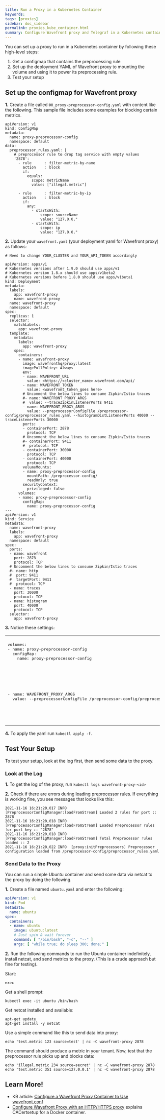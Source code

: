 ```yaml
---
title: Run a Proxy in a Kubernetes Container
keywords:
tags: [proxies]
sidebar: doc_sidebar
permalink: proxies_kube_container.html
summary: Configure Wavefront proxy and Telegraf in a Kubernetes container
---
```

You can set up a proxy to run in a Kubernetes container by following these high-level steps:

1. Get a configmap that contains the preprocessing rule
2. Set up the deployment YAML of Wavefront proxy to mounting the volume and using it to power its preprocessing rule.
3. Test your setup

## Set up the configmap for Wavefront proxy

**1.** Create a file called `00_proxy-preprocessor-config.yaml` with content like the following. This sample file includes some examples for blocking certain metrics.

```
apiVersion: v1
kind: ConfigMap
metadata:
  name: proxy-preprocessor-config
  namespace: default
data:
  preprocessor_rules.yaml: |
    # preprocessor rule to drop tag service with empty values
    '2878':
      - rule      : filter-metric-by-name
        action    : block
        if:
          equals:
            scope: metricName
            value: ["illegal.metric"]

      - rule      : filter-metric-by-ip
        action    : block
        if:
          any:
            - startsWith:
                scope: sourceName
                value: "127.0.0."
            - startsWith:
                scope: ip
                value: "127.0.0."
```

**2.** Update your `wavefront.yaml` (your deployment yaml for Wavefront proxy) as follows:

```
# Need to change YOUR_CLUSTER and YOUR_API_TOKEN accordingly

apiVersion: apps/v1
# Kubernetes versions after 1.9.0 should use apps/v1
# Kubernetes version 1.8.x should use apps/v1beta2
# Kubernetes versions before 1.8.0 should use apps/v1beta1
kind: Deployment
metadata:
  labels:
    app: wavefront-proxy
    name: wavefront-proxy
  name: wavefront-proxy
  namespace: default
spec:
  replicas: 1
  selector:
    matchLabels:
      app: wavefront-proxy
  template:
    metadata:
      labels:
        app: wavefront-proxy
    spec:
      containers:
      - name: wavefront-proxy
        image: wavefronthq/proxy:latest
        imagePullPolicy: Always
        env:
        - name: WAVEFRONT_URL
          value: <https://<cluster_name>.wavefront.com/api/
        - name: WAVEFRONT_TOKEN
          value: <wavefront_token_goes here>
        # Uncomment the below lines to consume Zipkin/Istio traces
        #- name: WAVEFRONT_PROXY_ARGS
        #  value: --traceZipkinListenerPorts 9411
        - name: WAVEFRONT_PROXY_ARGS
          value: --preprocessorConfigFile /preprocessor-config/preprocessor_rules.yaml --histogramDistListenerPorts 40000 --traceListenerPorts 30000
        ports:
        - containerPort: 2878
          protocol: TCP
        # Uncomment the below lines to consume Zipkin/Istio traces
        #- containerPort: 9411
        #  protocol: TCP
        - containerPort: 30000
          protocol: TCP
        - containerPort: 40000
          protocol: TCP
        volumeMounts:
        - name: proxy-preprocessor-config
          mountPath: /preprocessor-config/
          readOnly: true
        securityContext:
          privileged: false
      volumes:
      - name: proxy-preprocessor-config
        configMap:
          name: proxy-preprocessor-config
---
apiVersion: v1
kind: Service
metadata:
  name: wavefront-proxy
  labels:
    app: wavefront-proxy
  namespace: default
spec:
  ports:
  - name: wavefront
    port: 2878
    protocol: TCP
  # Uncomment the below lines to consume Zipkin/Istio traces
  #- name: http
  #  port: 9411
  #  targetPort: 9411
  #  protocol: TCP
  - name: traces
    port: 30000
    protocol: TCP
  - name: histogram
    port: 40000
    protocol: TCP
  selector:
    app: wavefront-proxy
```
**3.** Notice these settings:

<table style="width: 100%;">
<tbody>
<tr>
<td width="50%">
<pre>
volumes:
- name: proxy-preprocessor-config
  configMap:
    name: proxy-preprocessor-config
</pre>
</td>
<td width="50%" markdown="span">The volumes (coming from the config map) and volume mounts inside the container that mounts it on as `/preprocessor-config/preprocessor_rules.yaml`</td>
</tr>
<tr>
<td width="50%">
<pre>
- name: WAVEFRONT_PROXY_ARGS
  value: --preprocessorConfigFile /preprocessor-config/preprocessor_rules.yaml
</pre>
</td>
<td width="50%" markdown="span">The `WAVEFRONT_PROXY_ARGS` environment variable sets `--preprocessorConfigFile` to `/preprocessor-config/preprocessor_rules.yaml` to let the proxy know how find the `preprocessor_rules.yaml` file.</td>
</tr>
</tbody>
</table>


**4.** To apply the yaml run `kubectl apply -f`.

## Test Your Setup

To test your setup, look at the log first, then send some data to the proxy.

### Look at the Log

**1.** To get the log of the proxy, run `kubectl logs wavefront-proxy-<id>`

**2.** Check if there are errors during loading preprocessor rules. If everything is working fine, you see messages that looks like this:
```
2021-11-16 16:21:20,017 INFO  [PreprocessorConfigManager:loadFromStream] Loaded 2 rules for port :: 2878
2021-11-16 16:21:20,018 INFO  [PreprocessorConfigManager:loadFromStream] Loaded Preprocessor rules for port key :: "2878"
2021-11-16 16:21:20,018 INFO  [PreprocessorConfigManager:loadFromStream] Total Preprocessor rules loaded :: 2
2021-11-16 16:21:20,022 INFO  [proxy:initPreprocessors] Preprocessor configuration loaded from /preprocessor-config/preprocessor_rules.yaml
```

### Send Data to the Proxy

You can run a simple Ubuntu container and send some data via netcat to the proxy by doing the following.

**1.** Create a file named `ubuntu.yaml` and enter the following:

```yaml
apiVersion: v1
kind: Pod
metadata:
  name: ubuntu
spec:
  containers:
  - name: ubuntu
    image: ubuntu:latest
    # Just spin & wait forever
    command: [ "/bin/bash", "-c", "--" ]
    args: [ "while true; do sleep 300; done;" ]
```

**2.** Run the following commands to run the Ubuntu container indefinitely, install netcat, and send metrics to the proxy. (This is a crude approach but fine for testing).

Start:
```
exec
```

Get a shell prompt:
```
kubectl exec -it ubuntu /bin/bash
```

Get netcat installed and available:
```
apt-get update
apt-get install -y netcat
```

Use a simple command like this to send data into proxy:
```
echo 'test.metric 123 source=test' | nc -C wavefront-proxy 2878
```

The command should produce a metric in your tenant. Now, test that the preprocessor rule picks up and blocks data:
```
echo 'illegal.metric 234 source=secret' | nc -C wavefront-proxy 2878
echo 'test.metric 351 source=127.0.0.1' | nc -C wavefront-proxy 2878
```
<!---Update me!
## Add the HTTP Proxy CACerts of the Container to the Wavefront Proxy

The HTTP Proxy in the docker container must include CA signed certificates, especially in production environments. You have to add those certificates (PEM files) to the Wavefront proxy as well.

To add the CA certificates:

1. Place all PEM files in one directory.
2. Mount that directory in `/tmp/ca`.
3. Run the following command:
```
docker run -it -e WAVEFRONT_URL=xxxxxxx -e WAVEFRONT_TOKEN=xxxxxx -p 2878:2878 -v /Users/user42/wavefront/ca_certs_test/to_docker:/tmp/ca proxy
```

You have to specify the URL of your instance (e.g. https://example.wavefront.com) and a [Wavefront Token](wavefront_api.html#generating-an-api-token). Creating a service account and using a service account token usually makes sense.
--->

## Learn More!

* KB article: [Configure a Wavefront Proxy Container to Use wavefront.conf](https://help.wavefront.com/hc/en-us/articles/4409333245460-Configure-a-Wavefront-Proxy-Container-to-Use-wavefront-conf)
* [Configure Wavefront Proxy with an HTTP/HTTPS proxy](proxies_container.html#configure-wavefront-proxy-with-an-https-proxy) explains CACertsetup for a Docker container.
